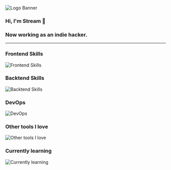 ![Logo Banner](https://streamtw.one/Logo-wide.jpg)

### Hi, I'm Stream  👋
### Now working as an indie hacker.

<!--
**streamtw/streamtw** is a ✨ _special_ ✨ repository because its `README.md` (this file) appears on your GitHub profile.

Here are some ideas to get you started:

- 🔭 I’m currently working on ...
- 🌱 I’m currently learning ...
- 👯 I’m looking to collaborate on ...
- 🤔 I’m looking for help with ...
- 💬 Ask me about ...
- 📫 How to reach me: ...
- 😄 Pronouns: ...
- ⚡ Fun fact: ...
-->

---

### Frontend Skills
![Frontend Skills](https://skillicons.dev/icons?i=js,css,html,svg,vue,pinia,vitest,sass,pug)

### Backtend Skills
![Backtend Skills](https://skillicons.dev/icons?i=php,laravel,nodejs,express,python,mysql,sqlite)

### DevOps
![DevOps](https://skillicons.dev/icons?i=git,docker,nginx,bash,jenkins,ansible,selenium)

### Other tools I love
![Other tools I love](https://skillicons.dev/icons?i=figma,firebase,md,graphql)

### Currently learning
![Currently learning](https://skillicons.dev/icons?i=typescript,c,go)
